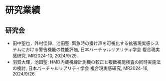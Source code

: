 # 研究業績
## 研究会
  - 田中聖也，外村佳伸，池田聖: 緊急時の掛け声を可視化する拡張現実感システムにおける警告機能の性能評価, 日本バーチャルリアリティ学会 複合現実感研究, MR2024-10, 2024/9/25.
  - 羽賀大輝，池田聖: HMD内蔵視線計測機の較正と複数視能検査の同時実施法の検討, 日本バーチャルリアリティ学会 複合現実感研究, MR2024-16, 2024/9/26.
